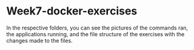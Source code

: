 # Week7-docker-exercises

In the respective folders, you can see the pictures of the commands ran, the applications running, and the file structure of the exercises with the changes made to the files.
